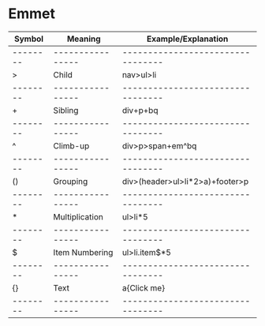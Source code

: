 Emmet
=====

| Symbol | Meaning        | Example/Explanation             |
|--------|----------------|---------------------------------|
|--------|----------------|---------------------------------|
| >      | Child          | nav>ul>li                       |
|--------|----------------|---------------------------------|
| +      | Sibling        | div+p+bq                        |
|--------|----------------|---------------------------------|
| ^      | Climb-up       | div>p>span+em^bq                |
|--------|----------------|---------------------------------|
| ()     | Grouping       | div>(header>ul>li*2>a)+footer>p |
|--------|----------------|---------------------------------|
| *      | Multiplication | ul>li*5                         |
|--------|----------------|---------------------------------|
| $      | Item Numbering | ul>li.item$*5                   |
|--------|----------------|---------------------------------|
| {}     | Text           | a{Click me}                     |
|--------|----------------|---------------------------------|
